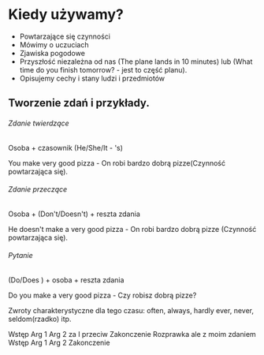 # Kiedy używamy?
- Powtarzające się czynności
- Mówimy o uczuciach
- Zjawiska pogodowe
- Przyszłość niezależna od nas (The plane lands in 10 minutes) lub (What time do you finish tomorrow? - jest to część planu).
- Opisujemy cechy i stany ludzi i przedmiotów
## Tworzenie zdań i przykłady.

###### Zdanie twierdzące

Osoba + czasownik (He/She/It - 's)

You make very good pizza - On robi bardzo dobrą pizze(Czynność powtarzająca się).

###### Zdanie przeczące

Osoba + (Don't/Doesn't) + reszta zdania

He doesn't  make a very good pizza - On robi bardzo dobrą pizze (Czynność powtarzająca się).

###### Pytanie

(Do/Does ) + osoba + reszta zdania

Do you make a very good pizza - Czy robisz dobrą pizze?

Zwroty charakterystyczne dla tego czasu: often, always, hardly ever, never, seldom(rzadko) itp.



Wstęp 
Arg 1 
Arg 2 za I przeciw
Zakonczenie
Rozprawka ale z moim zdaniem 
Wstęp 
Arg 1
Arg 2
Zakonczenie

